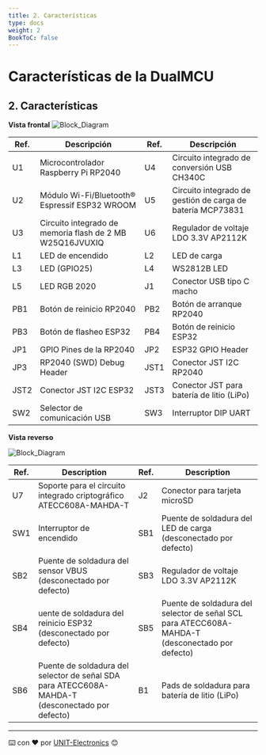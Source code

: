 ```yaml
---
title: 2. Características 
type: docs
weight: 2
BookToC: false
---
```


# Características de la DualMCU

## 2. Características

**Vista frontal** ![Block_Diagram](/docs/2-Caracteísticas/images/Front_View_DualMCU_Topology.jpg "Block Diagram")

| Ref. | Descripción | Ref. | Descripción
|----------|----------|----------|-------|
|  U1  | Microcontrolador Raspberry Pi RP2040   |   U4  | Circuito integrado de conversión USB CH340C |
|  U2  | Módulo Wi-Fi/Bluetooth® Espressif ESP32 WROOM    |   U5  | Circuito integrado de gestión de carga de batería MCP73831 |
|  U3  | Circuito integrado de memoria flash de 2 MB W25Q16JVUXIQ  |   U6  | Regulador de voltaje LDO 3.3V AP2112K |
|  L1  | LED de encendido   |   L2  | LED de carga |
|  L3  | LED (GPIO25)   |   L4  | WS2812B LED |
|  L5  | LED RGB 2020  |   J1  | Conector USB tipo C macho |
|  PB1  | Botón de reinicio RP2040   |   PB2  |  Botón de arranque RP2040 |
|  PB3  | Botón de flasheo ESP32     |   PB4  | Botón de reinicio ESP32 |
|  JP1  |GPIO Pines de la RP2040    |   JP2  | ESP32 GPIO Header |
|  JP3  |RP2040 (SWD) Debug Header    |   JST1  | Conector JST I2C RP2040  |
|  JST2  | Conector JST I2C ESP32  |   JST3  | Conector JST para batería de litio (LiPo) |
|  SW2  | Selector de comunicación USB   |   SW3  | Interruptor DIP UART |

**Vista reverso**

![Block_Diagram](/docs/2-Caracteísticas/images/Back_View_DualMCU_Topology.jpg "Block Diagram")

| Ref. | Description | Ref. | Description
|----------|----------|----------|-------|
|  U7  | Soporte para el circuito integrado criptográfico ATECC608A-MAHDA-T   |   J2  |  Conector para tarjeta microSD |
|  SW1  | Interruptor de encendido   |   SB1  | Puente de soldadura del LED de carga (desconectado por defecto) |
|  SB2  | Puente de soldadura del sensor VBUS (desconectado por defecto) |   SB3  | Regulador de voltaje LDO 3.3V AP2112K |
|  SB4  | uente de soldadura del reinicio ESP32 (desconectado por defecto)   |   SB5  |  Puente de soldadura del selector de señal SCL para ATECC608A-MAHDA-T (desconectado por defecto)|
|  SB6  | Puente de soldadura del selector de señal SDA para ATECC608A-MAHDA-T (desconectado por defecto)|   B1  |Pads de soldadura para batería de litio (LiPo) |

---
⌨️ con ❤️ por [UNIT-Electronics](https://github.com/UNIT-Electronics) 😊